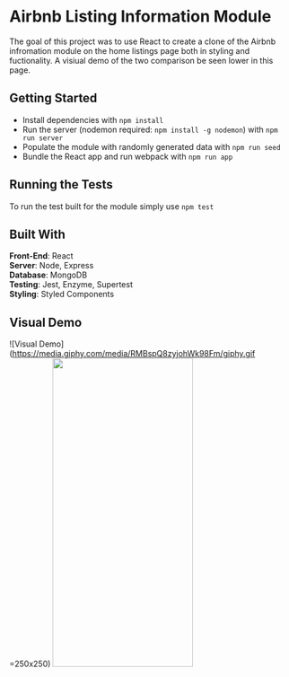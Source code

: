 
# Airbnb Listing Information Module
The goal of this project was to use React to create a clone of the Airbnb infromation module on the home listings page both in styling and fuctionality. A visiual demo of the two comparison be seen lower in this page.

## Getting Started
- Install dependencies with `npm install`
- Run the server (nodemon required: `npm install -g nodemon`) with `npm run server`
- Populate the module with randomly generated data with `npm run seed`
- Bundle the React app and run webpack with `npm run app`

## Running the Tests
To run the test built for the module simply use `npm test`

## Built With
  **Front-End**: React  
  **Server**: Node, Express  
  **Database**: MongoDB  
  **Testing**: Jest, Enzyme, Supertest  
  **Styling**: Styled Components  

## Visual Demo
![Visual Demo](https://media.giphy.com/media/RMBspQ8zyjohWk98Fm/giphy.gif =250x250)
 <img src="https://media.giphy.com/media/RMBspQ8zyjohWk98Fm/giphy.gif" width="250" height="550">
